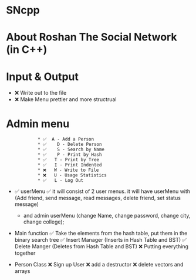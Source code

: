 # SNcpp

# About Roshan The Social Network (in C++)
# Input & Output
  * ❌ Write out to the file
  * ❌ Make Menu prettier and more structrual  
  
 # Admin menu
                * ✅  A - Add a Person       
                * ✅    D - Delete Person     
                * ✅    S - Search by Name     
                * ✅    P - Print by Hash     
                * ✅   T - Print by Tree     
                * ✅   I - Print Indented    
                * ❌   W - Write to File      
                * ❌   U - Usage Statistics  
                * ✅   L - Log Out           
                
                
  *  ✅  userMenu
    ✅ it will consist of 2 user menus.
      it will have userMenu with (Add friend, send message, read messages, delete friend, set status message)
     * and admin userMenu (change Name, change password, change city, change college);
  
* Main function
  ✅  Take the elements from the hash table, put them in the binary search tree
  ✅  Insert Manager (Inserts in Hash Table and BST)
  ✅  Delete Manger (Deletes from Hash Table and BST)
  ❌ Putting everything together
      
      
* Person Class
    ❌  Sign up User 
    ❌ add a destructor 
    ❌ delete vectors and arrays
